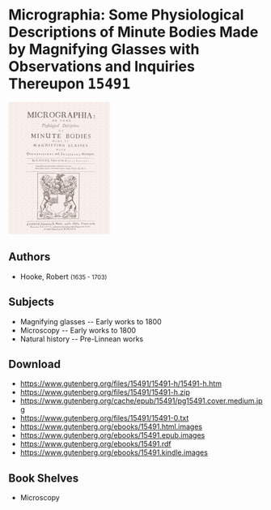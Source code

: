 # Micrographia: Some Physiological Descriptions of Minute Bodies Made by Magnifying Glasses with Observations and Inquiries Thereupon <kbd>15491</kbd>

![](./cover.medium.jpg "")

## Authors


 - Hooke, Robert <small>(1635 - 1703)</small>

## Subjects


 - Magnifying glasses -- Early works to 1800
 - Microscopy -- Early works to 1800
 - Natural history -- Pre-Linnean works

## Download


 - https://www.gutenberg.org/files/15491/15491-h/15491-h.htm
 - https://www.gutenberg.org/files/15491/15491-h.zip
 - https://www.gutenberg.org/cache/epub/15491/pg15491.cover.medium.jpg
 - https://www.gutenberg.org/files/15491/15491-0.txt
 - https://www.gutenberg.org/ebooks/15491.html.images
 - https://www.gutenberg.org/ebooks/15491.epub.images
 - https://www.gutenberg.org/ebooks/15491.rdf
 - https://www.gutenberg.org/ebooks/15491.kindle.images

## Book Shelves


 - Microscopy
